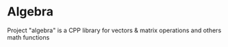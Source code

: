 # Algebra
Project "algebra" is a CPP library for vectors &amp; matrix operations and others math functions
